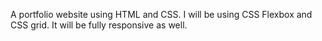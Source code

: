 A portfolio website using HTML and CSS. I will be using CSS Flexbox and CSS grid. It will be fully responsive as well.
